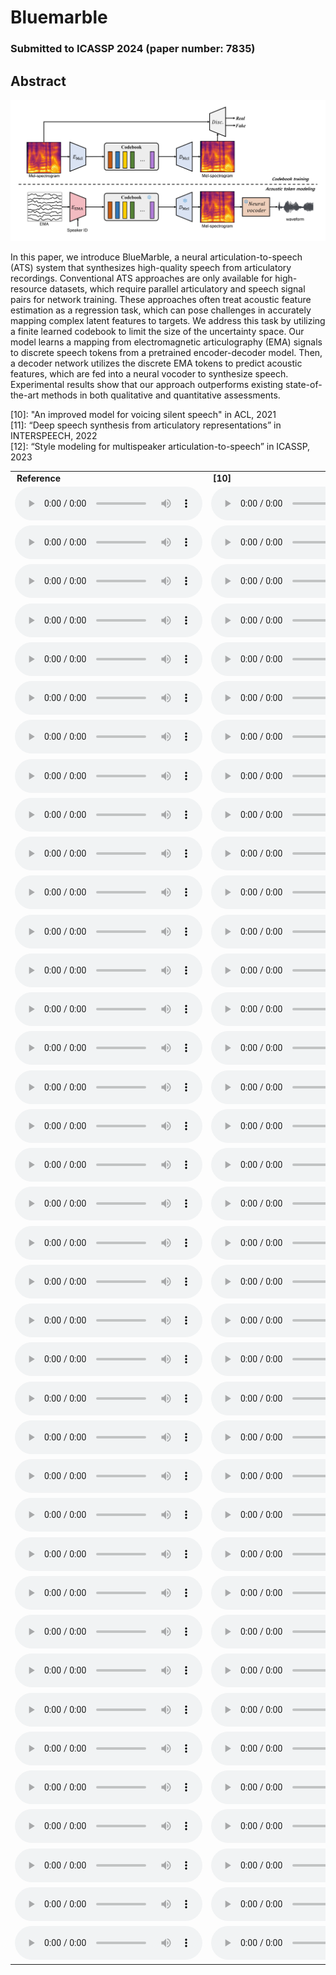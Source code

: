 # Bluemarble

### Submitted to ICASSP 2024 (paper number: 7835)

## Abstract

<img src='architecture.png'>

In this paper, we introduce BlueMarble, a neural articulation-to-speech (ATS) system that synthesizes high-quality speech from articulatory recordings. Conventional ATS approaches are only available for high-resource datasets, which require parallel articulatory and speech signal pairs for network training. These approaches often treat acoustic feature estimation as a regression task, which can pose challenges in accurately mapping complex latent features to targets. We address this task by utilizing a finite learned codebook to limit the size of the uncertainty space.  Our model learns a mapping from electromagnetic articulography (EMA) signals to discrete speech tokens from a pretrained encoder-decoder model. Then, a decoder network utilizes the discrete EMA tokens to predict acoustic features, which are fed into a neural vocoder to synthesize speech. Experimental results show that our approach outperforms existing state-of-the-art methods in both qualitative and quantitative assessments. 

[10]: "An improved model for voicing silent speech" in ACL, 2021 <br>
[11]: “Deep speech synthesis from articulatory representations” in INTERSPEECH, 2022 <br>
[12]: “Style modeling for multispeaker articulation-to-speech” in ICASSP, 2023 <br>

<!-- <audio controls><source src='./demo_sample/F01_B02_S60_R02_N.wav'></audio> -->
<table style="width: auto; table-layout: fixed; word-wrap: normal;" borded="1" border-collapse="collapse"; text-align: center;">
<tr>
  <td style="column-width: 300px; padding-left: 10px; padding-right: 10px"><strong>Reference</strong></td>
	<td style="column-width: 300px; padding-left: 10px; padding-right: 10px"><strong>[10]</strong></td>
	<td style="column-width: 300px; padding-left: 10px; padding-right: 10px"><strong>[11]</strong></td>
	<td style="column-width: 300px; padding-left: 10px; padding-right: 10px"><strong>[12]</strong></td>
	<td style="column-width: 300px; padding-left: 10px; padding-right: 10px"><strong>Bluemarble (Ours)</strong></td>
</tr>
<tr>
  <td><audio controls><source src='./demo_sample/F01_B02_S60_R02_N_target.wav'></audio></td>
  <td><audio controls><source src='./demo_sample/F01_B02_S60_R02_N_base.wav'></audio></td>
  <td><audio controls><source src='./demo_sample/F01_B02_S60_R02_N_deep.wav'></audio></td>
  <td><audio controls><source src='./demo_sample/F01_B02_S60_R02_N_msota.wav'></audio></td>
  <td><audio controls><source src='./demo_sample/F01_B02_S60_R02_N_recon.wav'></audio></td>
</tr>
<tr>
  <td><audio controls><source src='./demo_sample/F01_B04_S54_R01_N_target.wav'></audio></td>
  <td><audio controls><source src='./demo_sample/F01_B04_S54_R01_N_base.wav'></audio></td>  
  <td><audio controls><source src='./demo_sample/F01_B04_S54_R01_N_deep.wav'></audio></td>
  <td><audio controls><source src='./demo_sample/F01_B04_S54_R01_N_msota.wav'></audio></td>
  <td><audio controls><source src='./demo_sample/F01_B04_S54_R01_N_recon.wav'></audio></td>
</tr>
<tr>
  <td><audio controls><source src='./demo_sample/F01_B05_S22_R01_F_target.wav'></audio></td>
  <td><audio controls><source src='./demo_sample/F01_B05_S22_R01_F_base.wav'></audio></td>  
  <td><audio controls><source src='./demo_sample/F01_B05_S22_R01_F_deep.wav'></audio></td>
  <td><audio controls><source src='./demo_sample/F01_B05_S22_R01_F_msota.wav'></audio></td>
  <td><audio controls><source src='./demo_sample/F01_B05_S22_R01_F_recon.wav'></audio></td>
</tr>
<tr>
  <td><audio controls><source src='./demo_sample/F01_B05_S29_R02_N_target.wav'></audio></td>
  <td><audio controls><source src='./demo_sample/F01_B05_S29_R02_N_base.wav'></audio></td>  
  <td><audio controls><source src='./demo_sample/F01_B05_S29_R02_N_deep.wav'></audio></td>
  <td><audio controls><source src='./demo_sample/F01_B05_S29_R02_N_msota.wav'></audio></td>
  <td><audio controls><source src='./demo_sample/F01_B05_S29_R02_N_recon.wav'></audio></td>
</tr>
<tr>
  <td><audio controls><source src='./demo_sample/F01_B05_S54_R01_N_target.wav'></audio></td>
  <td><audio controls><source src='./demo_sample/F01_B05_S54_R01_N_base.wav'></audio></td>  
  <td><audio controls><source src='./demo_sample/F01_B05_S54_R01_N_deep.wav'></audio></td>
  <td><audio controls><source src='./demo_sample/F01_B05_S54_R01_N_msota.wav'></audio></td>
  <td><audio controls><source src='./demo_sample/F01_B05_S54_R01_N_recon.wav'></audio></td>
</tr>
<tr>
  <td><audio controls><source src='./demo_sample/F01_B06_S34_R01_N_target.wav'></audio></td>
  <td><audio controls><source src='./demo_sample/F01_B06_S34_R01_N_base.wav'></audio></td>  
  <td><audio controls><source src='./demo_sample/F01_B06_S34_R01_N_deep.wav'></audio></td>
  <td><audio controls><source src='./demo_sample/F01_B06_S34_R01_N_msota.wav'></audio></td>
  <td><audio controls><source src='./demo_sample/F01_B06_S34_R01_N_recon.wav'></audio></td>
</tr>
<tr>
  <td><audio controls><source src='./demo_sample/F02_B02_S13_R02_N_target.wav'></audio></td>
  <td><audio controls><source src='./demo_sample/F02_B02_S13_R02_N_base.wav'></audio></td>  
  <td><audio controls><source src='./demo_sample/F02_B02_S13_R02_N_deep.wav'></audio></td>
  <td><audio controls><source src='./demo_sample/F02_B02_S13_R02_N_msota.wav'></audio></td>
  <td><audio controls><source src='./demo_sample/F02_B02_S13_R02_N_recon.wav'></audio></td>
</tr>
<tr>
  <td><audio controls><source src='./demo_sample/F02_B02_S24_R01_F_target.wav'></audio></td>
  <td><audio controls><source src='./demo_sample/F02_B02_S24_R01_F_base.wav'></audio></td>  
  <td><audio controls><source src='./demo_sample/F02_B02_S24_R01_F_deep.wav'></audio></td>
  <td><audio controls><source src='./demo_sample/F02_B02_S24_R01_F_msota.wav'></audio></td>
  <td><audio controls><source src='./demo_sample/F02_B02_S24_R01_F_recon.wav'></audio></td>
</tr>
<tr>
  <td><audio controls><source src='./demo_sample/F02_B04_S48_R01_N_target.wav'></audio></td>
  <td><audio controls><source src='./demo_sample/F02_B04_S48_R01_N_base.wav'></audio></td>  
  <td><audio controls><source src='./demo_sample/F02_B04_S48_R01_N_deep.wav'></audio></td>
  <td><audio controls><source src='./demo_sample/F02_B04_S48_R01_N_msota.wav'></audio></td>
  <td><audio controls><source src='./demo_sample/F02_B04_S48_R01_N_recon.wav'></audio></td>
</tr>
<tr>
  <td><audio controls><source src='./demo_sample/F02_B05_S49_R01_N_target.wav'></audio></td>
  <td><audio controls><source src='./demo_sample/F02_B05_S49_R01_N_base.wav'></audio></td>  
  <td><audio controls><source src='./demo_sample/F02_B05_S49_R01_N_deep.wav'></audio></td>
  <td><audio controls><source src='./demo_sample/F02_B05_S49_R01_N_msota.wav'></audio></td>
  <td><audio controls><source src='./demo_sample/F02_B05_S49_R01_N_recon.wav'></audio></td>
</tr>
<tr>
  <td><audio controls><source src='./demo_sample/F02_B06_S17_R01_F_target.wav'></audio></td>
  <td><audio controls><source src='./demo_sample/F02_B06_S17_R01_F_base.wav'></audio></td>  
  <td><audio controls><source src='./demo_sample/F02_B06_S17_R01_F_deep.wav'></audio></td>
  <td><audio controls><source src='./demo_sample/F02_B06_S17_R01_F_msota.wav'></audio></td>
  <td><audio controls><source src='./demo_sample/F02_B06_S17_R01_F_recon.wav'></audio></td>
</tr>
<tr>
  <td><audio controls><source src='./demo_sample/F02_B06_S26_R01_F_target.wav'></audio></td>
  <td><audio controls><source src='./demo_sample/F02_B06_S26_R01_F_base.wav'></audio></td>  
  <td><audio controls><source src='./demo_sample/F02_B06_S26_R01_F_deep.wav'></audio></td>
  <td><audio controls><source src='./demo_sample/F02_B06_S26_R01_F_msota.wav'></audio></td>
  <td><audio controls><source src='./demo_sample/F02_B06_S26_R01_F_recon.wav'></audio></td>
</tr>
<tr>
  <td><audio controls><source src='./demo_sample/F03_B01_S10_R02_N_target.wav'></audio></td>
  <td><audio controls><source src='./demo_sample/F03_B01_S10_R02_N_base.wav'></audio></td>  
  <td><audio controls><source src='./demo_sample/F03_B01_S10_R02_N_deep.wav'></audio></td>
  <td><audio controls><source src='./demo_sample/F03_B01_S10_R02_N_msota.wav'></audio></td>
  <td><audio controls><source src='./demo_sample/F03_B01_S10_R02_N_recon.wav'></audio></td>
</tr>
<tr>
  <td><audio controls><source src='./demo_sample/F03_B02_S02_R01_N_target.wav'></audio></td>
  <td><audio controls><source src='./demo_sample/F03_B02_S02_R01_N_base.wav'></audio></td>  
  <td><audio controls><source src='./demo_sample/F03_B02_S02_R01_N_deep.wav'></audio></td>
  <td><audio controls><source src='./demo_sample/F03_B02_S02_R01_N_msota.wav'></audio></td>
  <td><audio controls><source src='./demo_sample/F03_B02_S02_R01_N_recon.wav'></audio></td>
</tr>
<tr>
  <td><audio controls><source src='./demo_sample/F03_B02_S35_R01_F_target.wav'></audio></td>
  <td><audio controls><source src='./demo_sample/F03_B02_S35_R01_F_base.wav'></audio></td>  
  <td><audio controls><source src='./demo_sample/F03_B02_S35_R01_F_deep.wav'></audio></td>
  <td><audio controls><source src='./demo_sample/F03_B02_S35_R01_F_msota.wav'></audio></td>
  <td><audio controls><source src='./demo_sample/F03_B02_S35_R01_F_recon.wav'></audio></td>
</tr>
<tr>
  <td><audio controls><source src='./demo_sample/F04_B01_S26_R01_F_target.wav'></audio></td>
  <td><audio controls><source src='./demo_sample/F04_B01_S26_R01_F_base.wav'></audio></td>  
  <td><audio controls><source src='./demo_sample/F04_B01_S26_R01_F_deep.wav'></audio></td>
  <td><audio controls><source src='./demo_sample/F04_B01_S26_R01_F_msota.wav'></audio></td>
  <td><audio controls><source src='./demo_sample/F04_B01_S26_R01_F_recon.wav'></audio></td>
</tr>
<tr>
  <td><audio controls><source src='./demo_sample/F04_B02_S14_R01_F_target.wav'></audio></td>
  <td><audio controls><source src='./demo_sample/F04_B02_S14_R01_F_base.wav'></audio></td>  
  <td><audio controls><source src='./demo_sample/F04_B02_S14_R01_F_deep.wav'></audio></td>
  <td><audio controls><source src='./demo_sample/F04_B02_S14_R01_F_msota.wav'></audio></td>
  <td><audio controls><source src='./demo_sample/F04_B02_S14_R01_F_recon.wav'></audio></td>
</tr>
<tr>
  <td><audio controls><source src='./demo_sample/F04_B05_S12_R01_F_target.wav'></audio></td>
  <td><audio controls><source src='./demo_sample/F04_B05_S12_R01_F_base.wav'></audio></td>  
  <td><audio controls><source src='./demo_sample/F04_B05_S12_R01_F_deep.wav'></audio></td>
  <td><audio controls><source src='./demo_sample/F04_B05_S12_R01_F_msota.wav'></audio></td>
  <td><audio controls><source src='./demo_sample/F04_B05_S12_R01_F_recon.wav'></audio></td>
</tr>
<tr>
  <td><audio controls><source src='./demo_sample/F04_B05_S15_R01_F_target.wav'></audio></td>
  <td><audio controls><source src='./demo_sample/F04_B05_S15_R01_F_base.wav'></audio></td>  
  <td><audio controls><source src='./demo_sample/F04_B05_S15_R01_F_deep.wav'></audio></td>
  <td><audio controls><source src='./demo_sample/F04_B05_S15_R01_F_msota.wav'></audio></td>
  <td><audio controls><source src='./demo_sample/F04_B05_S15_R01_F_recon.wav'></audio></td>
</tr>
<tr>
  <td><audio controls><source src='./demo_sample/F04_B06_S13_R01_N_target.wav'></audio></td>
  <td><audio controls><source src='./demo_sample/F04_B06_S13_R01_N_base.wav'></audio></td>  
  <td><audio controls><source src='./demo_sample/F04_B06_S13_R01_N_deep.wav'></audio></td>
  <td><audio controls><source src='./demo_sample/F04_B06_S13_R01_N_msota.wav'></audio></td>
  <td><audio controls><source src='./demo_sample/F04_B06_S13_R01_N_recon.wav'></audio></td>
</tr>
<tr>
  <td><audio controls><source src='./demo_sample/F04_B07_S60_R01_N_target.wav'></audio></td>
  <td><audio controls><source src='./demo_sample/F04_B07_S60_R01_N_base.wav'></audio></td>  
  <td><audio controls><source src='./demo_sample/F04_B07_S60_R01_N_deep.wav'></audio></td>
  <td><audio controls><source src='./demo_sample/F04_B07_S60_R01_N_msota.wav'></audio></td>
  <td><audio controls><source src='./demo_sample/F04_B07_S60_R01_N_recon.wav'></audio></td>
</tr>
<tr>
  <td><audio controls><source src='./demo_sample/M01_B01_S43_R01_N_target.wav'></audio></td>
  <td><audio controls><source src='./demo_sample/M01_B01_S43_R01_N_base.wav'></audio></td>  
  <td><audio controls><source src='./demo_sample/M01_B01_S43_R01_N_deep.wav'></audio></td>
  <td><audio controls><source src='./demo_sample/M01_B01_S43_R01_N_msota.wav'></audio></td>
  <td><audio controls><source src='./demo_sample/M01_B01_S43_R01_N_recon.wav'></audio></td>
</tr>
<tr>
  <td><audio controls><source src='./demo_sample/M01_B02_S51_R01_F_target.wav'></audio></td>
  <td><audio controls><source src='./demo_sample/M01_B02_S51_R01_F_base.wav'></audio></td>  
  <td><audio controls><source src='./demo_sample/M01_B02_S51_R01_F_deep.wav'></audio></td>
  <td><audio controls><source src='./demo_sample/M01_B02_S51_R01_F_msota.wav'></audio></td>
  <td><audio controls><source src='./demo_sample/M01_B02_S51_R01_F_recon.wav'></audio></td>
</tr>
<tr>
  <td><audio controls><source src='./demo_sample/M01_B05_S08_R01_N_target.wav'></audio></td>
  <td><audio controls><source src='./demo_sample/M01_B05_S08_R01_N_base.wav'></audio></td>  
  <td><audio controls><source src='./demo_sample/M01_B05_S08_R01_N_deep.wav'></audio></td>
  <td><audio controls><source src='./demo_sample/M01_B05_S08_R01_N_msota.wav'></audio></td>
  <td><audio controls><source src='./demo_sample/M01_B05_S08_R01_N_recon.wav'></audio></td>
</tr>
<tr>
  <td><audio controls><source src='./demo_sample/M01_B05_S09_R01_N_target.wav'></audio></td>
  <td><audio controls><source src='./demo_sample/M01_B05_S09_R01_N_base.wav'></audio></td>  
  <td><audio controls><source src='./demo_sample/M01_B05_S09_R01_N_deep.wav'></audio></td>
  <td><audio controls><source src='./demo_sample/M01_B05_S09_R01_N_msota.wav'></audio></td>
  <td><audio controls><source src='./demo_sample/M01_B05_S09_R01_N_recon.wav'></audio></td>
</tr>
<tr>
  <td><audio controls><source src='./demo_sample/M02_B01_S44_R02_N_target.wav'></audio></td>
  <td><audio controls><source src='./demo_sample/M02_B01_S44_R02_N_base.wav'></audio></td>  
  <td><audio controls><source src='./demo_sample/M02_B01_S44_R02_N_deep.wav'></audio></td>
  <td><audio controls><source src='./demo_sample/M02_B01_S44_R02_N_msota.wav'></audio></td>
  <td><audio controls><source src='./demo_sample/M02_B01_S44_R02_N_recon.wav'></audio></td>
</tr>
<tr>
  <td><audio controls><source src='./demo_sample/M02_B01_S51_R01_N_target.wav'></audio></td>
  <td><audio controls><source src='./demo_sample/M02_B01_S51_R01_N_base.wav'></audio></td>  
  <td><audio controls><source src='./demo_sample/M02_B01_S51_R01_N_deep.wav'></audio></td>
  <td><audio controls><source src='./demo_sample/M02_B01_S51_R01_N_msota.wav'></audio></td>
  <td><audio controls><source src='./demo_sample/M02_B01_S51_R01_N_recon.wav'></audio></td>
</tr>
<tr>
  <td><audio controls><source src='./demo_sample/M02_B01_S52_R02_N_target.wav'></audio></td>
  <td><audio controls><source src='./demo_sample/M02_B01_S52_R02_N_base.wav'></audio></td>  
  <td><audio controls><source src='./demo_sample/M02_B01_S52_R02_N_deep.wav'></audio></td>
  <td><audio controls><source src='./demo_sample/M02_B01_S52_R02_N_msota.wav'></audio></td>
  <td><audio controls><source src='./demo_sample/M02_B01_S52_R02_N_recon.wav'></audio></td>
</tr>
<tr>
  <td><audio controls><source src='./demo_sample/M02_B02_S51_R02_N_target.wav'></audio></td>
  <td><audio controls><source src='./demo_sample/M02_B02_S51_R02_N_base.wav'></audio></td>  
  <td><audio controls><source src='./demo_sample/M02_B02_S51_R02_N_deep.wav'></audio></td>
  <td><audio controls><source src='./demo_sample/M02_B02_S51_R02_N_msota.wav'></audio></td>
  <td><audio controls><source src='./demo_sample/M02_B02_S51_R02_N_recon.wav'></audio></td>
</tr>
<tr>
  <td><audio controls><source src='./demo_sample/M02_B05_S02_R01_N_target.wav'></audio></td>
  <td><audio controls><source src='./demo_sample/M02_B05_S02_R01_N_base.wav'></audio></td>  
  <td><audio controls><source src='./demo_sample/M02_B05_S02_R01_N_deep.wav'></audio></td>
  <td><audio controls><source src='./demo_sample/M02_B05_S02_R01_N_msota.wav'></audio></td>
  <td><audio controls><source src='./demo_sample/M02_B05_S02_R01_N_recon.wav'></audio></td>
</tr>
<tr>
  <td><audio controls><source src='./demo_sample/M02_B05_S37_R01_N_target.wav'></audio></td>
  <td><audio controls><source src='./demo_sample/M02_B05_S37_R01_N_base.wav'></audio></td>  
  <td><audio controls><source src='./demo_sample/M02_B05_S37_R01_N_deep.wav'></audio></td>
  <td><audio controls><source src='./demo_sample/M02_B05_S37_R01_N_msota.wav'></audio></td>
  <td><audio controls><source src='./demo_sample/M02_B05_S37_R01_N_recon.wav'></audio></td>
</tr>
<tr>
  <td><audio controls><source src='./demo_sample/M03_B01_S16_R02_N_target.wav'></audio></td>
  <td><audio controls><source src='./demo_sample/M03_B01_S16_R02_N_base.wav'></audio></td>  
  <td><audio controls><source src='./demo_sample/M03_B01_S16_R02_N_deep.wav'></audio></td>
  <td><audio controls><source src='./demo_sample/M03_B01_S16_R02_N_msota.wav'></audio></td>
  <td><audio controls><source src='./demo_sample/M03_B01_S16_R02_N_recon.wav'></audio></td>
</tr>
<tr>
  <td><audio controls><source src='./demo_sample/M03_B03_S24_R01_F_target.wav'></audio></td>
  <td><audio controls><source src='./demo_sample/M03_B03_S24_R01_F_base.wav'></audio></td>  
  <td><audio controls><source src='./demo_sample/M03_B03_S24_R01_F_deep.wav'></audio></td>
  <td><audio controls><source src='./demo_sample/M03_B03_S24_R01_F_msota.wav'></audio></td>
  <td><audio controls><source src='./demo_sample/M03_B03_S24_R01_F_recon.wav'></audio></td>
</tr>
<tr>
  <td><audio controls><source src='./demo_sample/M03_B03_S38_R01_N_target.wav'></audio></td>
  <td><audio controls><source src='./demo_sample/M03_B03_S38_R01_N_base.wav'></audio></td>  
  <td><audio controls><source src='./demo_sample/M03_B03_S38_R01_N_deep.wav'></audio></td>
  <td><audio controls><source src='./demo_sample/M03_B03_S38_R01_N_msota.wav'></audio></td>
  <td><audio controls><source src='./demo_sample/M03_B03_S38_R01_N_recon.wav'></audio></td>
</tr>
<tr>
  <td><audio controls><source src='./demo_sample/M03_B04_S57_R01_N_target.wav'></audio></td>
  <td><audio controls><source src='./demo_sample/M03_B04_S57_R01_N_base.wav'></audio></td>  
  <td><audio controls><source src='./demo_sample/M03_B04_S57_R01_N_deep.wav'></audio></td>
  <td><audio controls><source src='./demo_sample/M03_B04_S57_R01_N_msota.wav'></audio></td>
  <td><audio controls><source src='./demo_sample/M03_B04_S57_R01_N_recon.wav'></audio></td>
</tr>
<tr>
  <td><audio controls><source src='./demo_sample/M04_B01_S53_R01_N_target.wav'></audio></td>
  <td><audio controls><source src='./demo_sample/M04_B01_S53_R01_N_base.wav'></audio></td>  
  <td><audio controls><source src='./demo_sample/M04_B01_S53_R01_N_deep.wav'></audio></td>
  <td><audio controls><source src='./demo_sample/M04_B01_S53_R01_N_msota.wav'></audio></td>
  <td><audio controls><source src='./demo_sample/M04_B01_S53_R01_N_recon.wav'></audio></td>
</tr>
<tr>
  <td><audio controls><source src='./demo_sample/M04_B05_S06_R01_N_target.wav'></audio></td>
  <td><audio controls><source src='./demo_sample/M04_B05_S06_R01_N_base.wav'></audio></td>  
  <td><audio controls><source src='./demo_sample/M04_B05_S06_R01_N_deep.wav'></audio></td>
  <td><audio controls><source src='./demo_sample/M04_B05_S06_R01_N_msota.wav'></audio></td>
  <td><audio controls><source src='./demo_sample/M04_B05_S06_R01_N_recon.wav'></audio></td>
</tr>
<tr>
  <td><audio controls><source src='./demo_sample/M04_B05_S39_R01_N_target.wav'></audio></td>
  <td><audio controls><source src='./demo_sample/M04_B05_S39_R01_N_base.wav'></audio></td>  
  <td><audio controls><source src='./demo_sample/M04_B05_S39_R01_N_deep.wav'></audio></td>
  <td><audio controls><source src='./demo_sample/M04_B05_S39_R01_N_msota.wav'></audio></td>
  <td><audio controls><source src='./demo_sample/M04_B05_S39_R01_N_recon.wav'></audio></td>
</tr>
